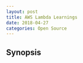 ```yaml
---
layout: post
title: AWS Lambda Learnings
date: 2018-04-27
categories: Open Source
---
```


## Synopsis


